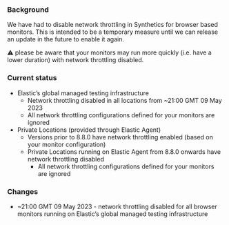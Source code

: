 ### Background

We have had to disable network throttling in Synthetics for browser based monitors. This is intended to be a temporary measure until we can release an update in the future to enable it again.

⚠️ please be aware that your monitors may run more quickly (i.e. have a lower duration) with network throttling disabled.


### Current status

* Elastic’s global managed testing infrastructure
  * Network throttling disabled in all locations from ~21:00 GMT 09 May 2023
  * All network throttling configurations defined for your monitors are ignored
* Private Locations (provided through Elastic Agent)
  * Versions prior to 8.8.0 have network throttling enabled (based on your monitor configuration)
  * Private Locations running on Elastic Agent from 8.8.0 onwards have network throttling disabled
    * All network throttling configurations defined for your monitors are ignored


### Changes

* ~21:00 GMT 09 May 2023 - network throttling disabled for all browser monitors running on Elastic’s global managed testing infrastructure

